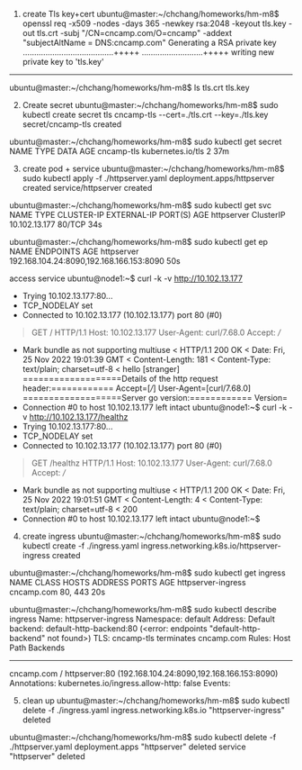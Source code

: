
1. create Tls key+cert
ubuntu@master:~/chchang/homeworks/hm-m8$ openssl req -x509 -nodes -days 365 -newkey rsa:2048 -keyout tls.key -out tls.crt -subj "/CN=cncamp.com/O=cncamp" -addext "subjectAltName = DNS:cncamp.com"
Generating a RSA private key
........................................+++++
...........................+++++
writing new private key to 'tls.key'
-----
ubuntu@master:~/chchang/homeworks/hm-m8$ ls
tls.crt  tls.key

2. Create secret
ubuntu@master:~/chchang/homeworks/hm-m8$ sudo kubectl create secret tls cncamp-tls --cert=./tls.crt --key=./tls.key
secret/cncamp-tls created

ubuntu@master:~/chchang/homeworks/hm-m8$ sudo kubectl get secret
NAME                  TYPE                                  DATA   AGE
cncamp-tls            kubernetes.io/tls                     2      37m


3. create pod + service
ubuntu@master:~/chchang/homeworks/hm-m8$ sudo kubectl apply -f ./httpserver.yaml
deployment.apps/httpserver created
service/httpserver created

ubuntu@master:~/chchang/homeworks/hm-m8$ sudo kubectl get svc
NAME         TYPE        CLUSTER-IP      EXTERNAL-IP   PORT(S)   AGE
httpserver   ClusterIP   10.102.13.177   <none>        80/TCP    34s

ubuntu@master:~/chchang/homeworks/hm-m8$ sudo kubectl get ep
NAME         ENDPOINTS                                  AGE
httpserver   192.168.104.24:8090,192.168.166.153:8090   50s

access service
ubuntu@node1:~$ curl -k -v http://10.102.13.177
*   Trying 10.102.13.177:80...
* TCP_NODELAY set
* Connected to 10.102.13.177 (10.102.13.177) port 80 (#0)
> GET / HTTP/1.1
> Host: 10.102.13.177
> User-Agent: curl/7.68.0
> Accept: */*
>
* Mark bundle as not supporting multiuse
< HTTP/1.1 200 OK
< Date: Fri, 25 Nov 2022 19:01:39 GMT
< Content-Length: 181
< Content-Type: text/plain; charset=utf-8
<
hello [stranger]
===================Details of the http request header:============
Accept=[*/*]
User-Agent=[curl/7.68.0]
===================Server go version:============
Version=
* Connection #0 to host 10.102.13.177 left intact
ubuntu@node1:~$ curl -k -v http://10.102.13.177/healthz
*   Trying 10.102.13.177:80...
* TCP_NODELAY set
* Connected to 10.102.13.177 (10.102.13.177) port 80 (#0)
> GET /healthz HTTP/1.1
> Host: 10.102.13.177
> User-Agent: curl/7.68.0
> Accept: */*
>
* Mark bundle as not supporting multiuse
< HTTP/1.1 200 OK
< Date: Fri, 25 Nov 2022 19:01:51 GMT
< Content-Length: 4
< Content-Type: text/plain; charset=utf-8
<
200
* Connection #0 to host 10.102.13.177 left intact
ubuntu@node1:~$

4. create ingress
ubuntu@master:~/chchang/homeworks/hm-m8$ sudo kubectl create -f ./ingress.yaml
ingress.networking.k8s.io/httpserver-ingress created

ubuntu@master:~/chchang/homeworks/hm-m8$ sudo kubectl get ingress
NAME                 CLASS    HOSTS        ADDRESS   PORTS     AGE
httpserver-ingress   <none>   cncamp.com             80, 443   20s

ubuntu@master:~/chchang/homeworks/hm-m8$ sudo kubectl describe ingress
Name:             httpserver-ingress
Namespace:        default
Address:
Default backend:  default-http-backend:80 (<error: endpoints "default-http-backend" not found>)
TLS:
  cncamp-tls terminates cncamp.com
Rules:
  Host        Path  Backends
  ----        ----  --------
  cncamp.com
              /   httpserver:80 (192.168.104.24:8090,192.168.166.153:8090)
Annotations:  kubernetes.io/ingress.allow-http: false
Events:       <none>


5. clean up
ubuntu@master:~/chchang/homeworks/hm-m8$ sudo kubectl delete -f ./ingress.yaml
ingress.networking.k8s.io "httpserver-ingress" deleted

ubuntu@master:~/chchang/homeworks/hm-m8$ sudo kubectl delete -f ./httpserver.yaml
deployment.apps "httpserver" deleted
service "httpserver" deleted

